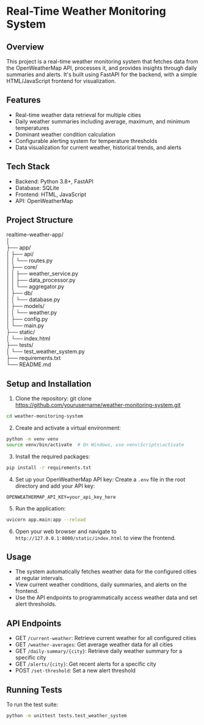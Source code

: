 # Real-Time Weather Monitoring System

## Overview

This project is a real-time weather monitoring system that fetches data from the OpenWeatherMap API, processes it, and provides insights through daily summaries and alerts. It's built using FastAPI for the backend, with a simple HTML/JavaScript frontend for visualization.

## Features

- Real-time weather data retrieval for multiple cities
- Daily weather summaries including average, maximum, and minimum temperatures
- Dominant weather condition calculation
- Configurable alerting system for temperature thresholds
- Data visualization for current weather, historical trends, and alerts

## Tech Stack

- Backend: Python 3.8+, FastAPI
- Database: SQLite
- Frontend: HTML, JavaScript
- API: OpenWeatherMap

## Project Structure
realtime-weather-app/  
│  
├── app/  
│   ├── api/  
│   │   └── routes.py  
│   ├── core/  
│   │   ├── weather_service.py  
│   │   ├── data_processor.py  
│   │   └── aggregator.py  
│   ├── db/  
│   │   └── database.py  
│   ├── models/  
│   │   └── weather.py  
│   ├── config.py  
│   └── main.py  
├── static/  
│   └── index.html  
├── tests/  
│   └── test_weather_system.py  
├── requirements.txt  
└── README.md  

## Setup and Installation

1. Clone the repository:
git clone https://github.com/yourusername/weather-monitoring-system.git
```bash
cd weather-monitoring-system
```

2. Create and activate a virtual environment:
```bash
python -m venv venv
source venv/bin/activate  # On Windows, use venv\Scripts\activate
```

3. Install the required packages:
```bash
pip install -r requirements.txt
```

4. Set up your OpenWeatherMap API key:
Create a `.env` file in the root directory and add your API key:
```text
OPENWEATHERMAP_API_KEY=your_api_key_here
```
5. Run the application:
```bash
uvicorn app.main:app --reload
```
6. Open your web browser and navigate to `http://127.0.0.1:8000/static/index.html` to view the frontend.

## Usage

- The system automatically fetches weather data for the configured cities at regular intervals.
- View current weather conditions, daily summaries, and alerts on the frontend.
- Use the API endpoints to programmatically access weather data and set alert thresholds.

## API Endpoints

- GET `/current-weather`: Retrieve current weather for all configured cities
- GET `/weather-averages`: Get average weather data for all cities
- GET `/daily-summary/{city}`: Retrieve daily weather summary for a specific city
- GET `/alerts/{city}`: Get recent alerts for a specific city
- POST `/set-threshold`: Set a new alert threshold

## Running Tests

To run the test suite:
```bash
python -m unittest tests.test_weather_system
```